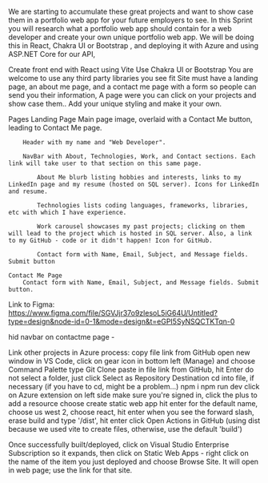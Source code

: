 We are starting to accumulate these great projects and want to show case them in a portfolio web app for your future employers to see. In this Sprint you will research what a portfolio web app should contain for a web developer and create your own unique portfolio web app. We will be doing this in React, Chakra UI or Bootstrap , and deploying it with Azure and using ASP.NET Core for our API, 

Create front end with React using Vite
Use Chakra UI or Bootstrap
You are welcome to use any third party libraries you see fit
Site must have a landing page, an about me page, and a contact me page with a form so people can send you their information, A page were you can click on your projects and show case them..
Add your unique styling and make it your own.

Pages
    Landing Page
        Main page image, overlaid with a Contact Me button, leading to Contact Me page.

        Header with my name and "Web Developer".

        NavBar with About, Technologies, Work, and Contact sections. Each link will take user to that section on this same page.

            About Me blurb listing hobbies and interests, links to my LinkedIn page and my resume (hosted on SQL server). Icons for LinkedIn and resume.

            Technologies lists coding languages, frameworks, libraries, etc with which I have experience.

            Work carousel showcases my past projects; clicking on them will lead to the project which is hosted in SQL server. Also, a link to my GitHub - code or it didn't happen! Icon for GitHub.

            Contact form with Name, Email, Subject, and Message fields. Submit button

    Contact Me Page
        Contact form with Name, Email, Subject, and Message fields. Submit button.


Link to Figma: https://www.figma.com/file/SGVJjr37o9zlesoL5iG64U/Untitled?type=design&node-id=0-1&mode=design&t=eGPI5SyNSQCTKTqn-0



hid navbar on contactme page - 

Link other projects in Azure process:
copy file link from GitHub
open new window in VS Code, click on gear icon in bottom left (Manage) and choose Command Palette
type Git Clone
paste in file link from GitHub, hit Enter
do not select a folder, just click Select as Repository Destination
cd into file, if necessary (if you have to cd, might be a problem...)
npm i
npm run dev
click on Azure extension on left side
make sure you're signed in, click the plus to add a resource
choose create static web app
hit enter for the default name, choose us west 2, choose react, hit enter when you see the forward slash, erase build and type '/dist', hit enter
click Open Actions in GitHub (using dist because we used vite to create files, otherwise, use the default 'build')

Once successfully built/deployed, click on Visual Studio Enterprise Subscription so it expands, then click on Static Web Apps - right click on the name of the item you just deployed and choose Browse Site. It will open in web page; use the link for that site.